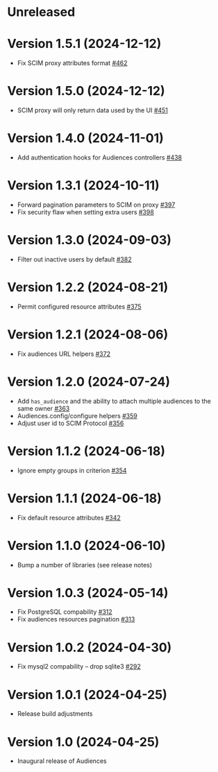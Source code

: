 # Unreleased

# Version 1.5.1 (2024-12-12)

- Fix SCIM proxy attributes format [#462](https://github.com/powerhome/audiences/pull/462)

# Version 1.5.0 (2024-12-12)

- SCIM proxy will only return data used by the UI [#451](https://github.com/powerhome/audiences/pull/451)

# Version 1.4.0 (2024-11-01)

- Add authentication hooks for Audiences controllers [#438](https://github.com/powerhome/audiences/pull/438)

# Version 1.3.1 (2024-10-11)

- Forward pagination parameters to SCIM on proxy [#397](https://github.com/powerhome/audiences/pull/397)
- Fix security flaw when setting extra users [#398](https://github.com/powerhome/audiences/pull/398)

# Version 1.3.0 (2024-09-03)

- Filter out inactive users by default [#382](https://github.com/powerhome/audiences/pull/382)

# Version 1.2.2 (2024-08-21)

- Permit configured resource attributes [#375](https://github.com/powerhome/audiences/pull/375)

# Version 1.2.1 (2024-08-06)

- Fix audiences URL helpers [#372](https://github.com/powerhome/audiences/pull/372)

# Version 1.2.0 (2024-07-24)

- Add `has_audience` and the ability to attach multiple audiences to the same owner [#363](https://github.com/powerhome/audiences/pull/363)
- Audiences.config/configure helpers [#359](https://github.com/powerhome/audiences/pull/359)
- Adjust user id to SCIM Protocol [#356](https://github.com/powerhome/audiences/pull/356)

# Version 1.1.2 (2024-06-18)

- Ignore empty groups in criterion [#354](https://github.com/powerhome/audiences/pull/354)

# Version 1.1.1 (2024-06-18)

- Fix default resource attributes [#342](https://github.com/powerhome/audiences/pull/342)

# Version 1.1.0 (2024-06-10)

- Bump a number of libraries (see release notes)

# Version 1.0.3 (2024-05-14)

- Fix PostgreSQL compability [#312](https://github.com/powerhome/audiences/pull/312)
- Fix audiences resources pagination [#313](https://github.com/powerhome/audiences/pull/313)

# Version 1.0.2 (2024-04-30)

- Fix mysql2 compability – drop sqlite3 [#292](https://github.com/powerhome/audiences/pull/292)

# Version 1.0.1 (2024-04-25)

- Release build adjustments

# Version 1.0 (2024-04-25)

- Inaugural release of Audiences
